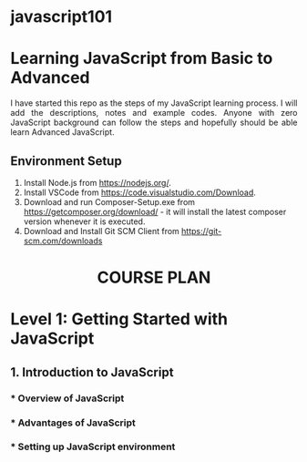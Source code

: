 # javascript101
# Learning JavaScript from Basic to Advanced

<p style="text-align:justify">I have started this repo as the steps of my JavaScript learning process. I will add the descriptions, notes and example codes. Anyone with zero JavaScript background can follow the steps and hopefully should be able learn Advanced JavaScript.</p>

## Environment Setup
1. Install Node.js from <a href='https://nodejs.org/' target='_blank'>https://nodejs.org/</a>.
2. Install VSCode from <a href='https://code.visualstudio.com/Download' target='_blank'>https://code.visualstudio.com/Download</a>.
3. Download and run Composer-Setup.exe from <a href='https://getcomposer.org/download/' target='_blank'>https://getcomposer.org/download/</a> - it will install the latest composer version whenever it is executed. 
4. Download and Install Git SCM Client from <a href='https://git-scm.com/downloads' target='_blank'>https://git-scm.com/downloads</a>

# <p style="text-align:center;">COURSE PLAN</p>

# Level 1: Getting Started with JavaScript
## 1.	Introduction to JavaScript
### * Overview of JavaScript
### * Advantages of JavaScript
### * Setting up JavaScript environment
